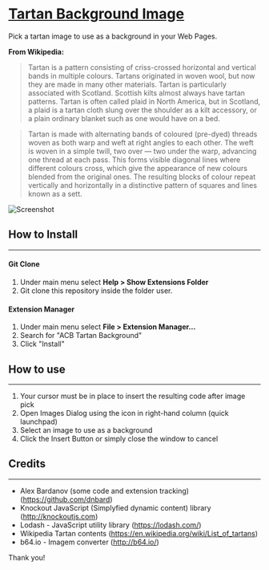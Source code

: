 # [Tartan Background Image](https://github.com/acbarbosa1964/acb-tartan-background)

Pick a tartan image to use as a background in your Web Pages.

**From Wikipedia:**

>Tartan is a pattern consisting of criss-crossed horizontal and vertical bands in multiple colours. Tartans originated in woven wool, but now they are made in many other materials. Tartan is particularly associated with Scotland. Scottish kilts almost always have tartan patterns. Tartan is often called plaid in North America, but in Scotland, a plaid is a tartan cloth slung over the shoulder as a kilt accessory, or a plain ordinary blanket such as one would have on a bed.

>Tartan is made with alternating bands of coloured (pre-dyed) threads woven as both warp and weft at right angles to each other. The weft is woven in a simple twill, two over — two under the warp, advancing one thread at each pass. This forms visible diagonal lines where different colours cross, which give the appearance of new colours blended from the original ones. The resulting blocks of colour repeat vertically and horizontally in a distinctive pattern of squares and lines known as a sett.

![Screenshot](https://github.com/acbarbosa1964/acb-tartan-background/raw/master/images/example.gif)

## How to Install
---

#### Git Clone

1. Under main menu select **Help > Show Extensions Folder**
2. Git clone this repository inside the folder user.

#### Extension Manager

1. Under main menu select **File > Extension Manager...**
2. Search for "ACB Tartan Background"
3. Click "Install"

## How to use
---

1. Your cursor must be in place to insert the resulting code after image pick
2. Open Images Dialog using the icon in right-hand column (quick launchpad)
3. Select an image to use as a background   
4. Click the Insert Button or simply close the window to cancel

## Credits
---

- Alex Bardanov (some code and extension tracking) (https://github.com/dnbard)
- Knockout JavaScript (Simplyfied dynamic content) library (http://knockoutjs.com)
- Lodash - JavaScript utility library (https://lodash.com/)
- Wikipedia Tartan contents (https://en.wikipedia.org/wiki/List_of_tartans)
- b64.io - Imagem converter (http://b64.io/)


Thank you!